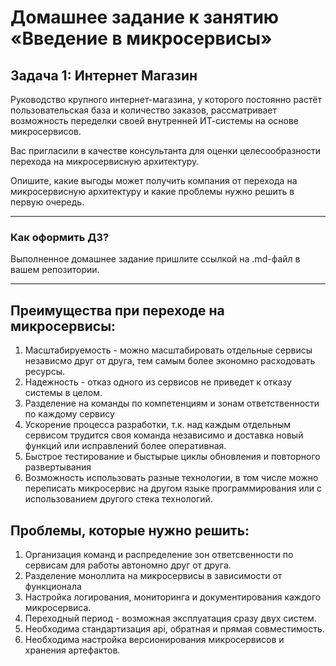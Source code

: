 # Домашнее задание к занятию «Введение в микросервисы»

## Задача 1: Интернет Магазин

Руководство крупного интернет-магазина, у которого постоянно растёт пользовательская база и количество заказов, рассматривает возможность переделки своей внутренней   ИТ-системы на основе микросервисов. 

Вас пригласили в качестве консультанта для оценки целесообразности перехода на микросервисную архитектуру. 

Опишите, какие выгоды может получить компания от перехода на микросервисную архитектуру и какие проблемы нужно решить в первую очередь.

---

### Как оформить ДЗ?

Выполненное домашнее задание пришлите ссылкой на .md-файл в вашем репозитории.

---
## Преимущества при переходе на микросервисы:
1. Масштабируемость - можно масштабировать отдельные сервисы независмо друг от друга, тем самым более экономно расходовать ресурсы.
2. Надежность - отказ одного из сервисов не приведет к отказу системы в целом.
3. Разделение на команды по компетенциям и зонам ответственности по каждому сервису
4. Ускорение процесса разработки, т.к. над каждым отдельным сервисом трудится своя команда независимо и доставка новый функций или исправлений более оперативная.
5. Быстрое тестирование и быстырые циклы обновления и повторного развертывания
6. Возможность использовать разные технологии, в том числе можно переписать микросервис на другом языке программирования или с использованием другого стека технологий.

## Проблемы, которые нужно решить:
1. Организация команд и распределение зон ответсвенности по сервисам для работы автономно друг от друга.
2. Разделение моноллита на микросервисы в зависимости от функционала
3. Настройка логирования, мониторинга и документирования каждого микросервиса.
4. Переходный период - возможная эксплуатация сразу двух систем.
5. Необходима стандартизация api, обратная и прямая совместимость.
6. Необходима настройка версионирования микросервисов и хранения артефактов.
